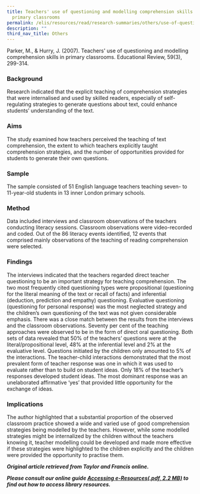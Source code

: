 ```yaml
---
title: Teachers' use of questioning and modelling comprehension skills in
  primary classrooms
permalink: /elis/resources/read/research-summaries/others/use-of-questioning-and-modelling-comprehension-skills/
description: ""
third_nav_title: Others
---
```

Parker, M., & Hurry, J. (2007). Teachers' use of questioning and modelling comprehension skills in primary classrooms. Educational Review, 59(3), 299-314.

### Background

Research indicated that the explicit teaching of comprehension strategies that were internalised and used by skilled readers, especially of self-regulating strategies to generate questions about text, could enhance students’ understanding of the text.

### Aims

The study examined how teachers perceived the teaching of text comprehension, the extent to which teachers explicitly taught comprehension strategies, and the number of opportunities provided for students to generate their own questions.

### Sample

The sample consisted of 51 English language teachers teaching seven- to 11-year-old students in 13 inner London primary schools.

### Method

Data included interviews and classroom observations of the teachers conducting literacy sessions. Classroom observations were video-recorded and coded. Out of the 86 literacy events identified, 12 events that comprised mainly observations of the teaching of reading comprehension were selected.

### Findings

The interviews indicated that the teachers regarded direct teacher questioning to be an important strategy for teaching comprehension. The two most frequently cited questioning types were propositional (questioning for the literal meaning of the text or recall of facts) and inferential (deduction, prediction and empathy) questioning. Evaluative questioning (questioning for personal response) was the most neglected strategy and the children’s own questioning of the text was not given considerable emphasis. There was a close match between the results from the interviews and the classroom observations. Seventy per cent of the teaching approaches were observed to be in the form of direct oral questioning. Both sets of data revealed that 50% of the teachers’ questions were at the literal/propositional level, 48% at the inferential level and 2% at the evaluative level. Questions initiated by the children only amounted to 5% of the interactions. The teacher-child interactions demonstrated that the most prevalent form of teacher response was one in which it was used to evaluate rather than to build on student ideas. Only 18% of the teacher’s responses developed student ideas. The most dominant response was an unelaborated affirmative ‘yes’ that provided little opportunity for the exchange of ideas.

### Implications

The author highlighted that a substantial proportion of the observed classroom practice showed a wide and varied use of good comprehension strategies being modelled by the teachers. However, while some modelled strategies might be internalized by the children without the teachers knowing it, teacher modelling could be developed and made more effective if these strategies were highlighted to the children explicitly and the children were provided the opportunity to practise them.

_**Original article retrieved from Taylor and Francis online.**_   

**_Please consult our online guide [Accessing e-Resources(.pdf, 2.2 MB)](https://academyofsingaporeteachers-moe-edu-sg-admin.cwp.sg/elis/resources/read/research-summaries/others/f22d6750-9439-44fb-8038-132a73f61255 "Accessing e-Resources") to find out how to access library resources._**
